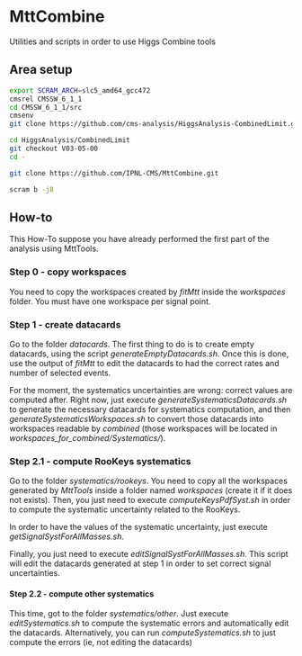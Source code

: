 MttCombine
==========

Utilities and scripts in order to use Higgs Combine tools

## Area setup

```bash
export SCRAM_ARCH=slc5_amd64_gcc472
cmsrel CMSSW_6_1_1
cd CMSSW_6_1_1/src
cmsenv
git clone https://github.com/cms-analysis/HiggsAnalysis-CombinedLimit.git HiggsAnalysis/CombinedLimit

cd HiggsAnalysis/CombinedLimit
git checkout V03-05-00
cd -

git clone https://github.com/IPNL-CMS/MttCombine.git

scram b -j8
```

## How-to

This How-To suppose you have already performed the first part of the analysis using MttTools.

### Step 0 - copy workspaces

You need to copy the workspaces created by *fitMtt* inside the *workspaces* folder. You must have one workspace per signal point.

### Step 1 - create datacards

Go to the folder *datacards*. The first thing to do is to create empty datacards, using the script *generateEmptyDatacards.sh*. Once this is done, use the output of *fitMtt* to edit the datacards to had the correct rates and number of selected events.

For the moment, the systematics uncertainties are wrong: correct values are computed after. Right now, just execute *generateSystematicsDatacards.sh* to generate the necessary datacards for systematics computation, and then *generateSystematicsWorkspaces.sh* to convert those datacards into workspaces readable by *combined* (those workspaces will be located in *workspaces_for_combined/Systematics/*).

### Step 2.1 - compute RooKeys systematics

Go to the folder *systematics/rookeys*. You need to copy all the workspaces generated by *MttTools* inside a folder named *workspaces* (create it if it does not exists). Then, you just need to execute *computeKeysPdfSyst.sh* in order to compute the systematic uncertainty related to the RooKeys.

In order to have the values of the systematic uncertainty, just execute *getSignalSystForAllMasses.sh*.

Finally, you just need to execute *editSignalSystForAllMasses.sh*. This script will edit the datacards generated at step 1 in order to set correct signal uncertainties.

#### Step 2.2 - compute other systematics

This time, got to the folder *systematics/other*. Just execute *editSystematics.sh* to compute the systematic errors and automatically edit the datacards. Alternatively, you can run *computeSystematics.sh* to just compute the errors (ie, not editing the datacards)
